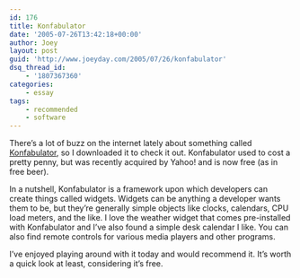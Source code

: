 ```yaml
---
id: 176
title: Konfabulator
date: '2005-07-26T13:42:18+00:00'
author: Joey
layout: post
guid: 'http://www.joeyday.com/2005/07/26/konfabulator'
dsq_thread_id:
    - '1807367360'
categories:
    - essay
tags:
    - recommended
    - software
---
```


There’s a lot of buzz on the internet lately about something called [Konfabulator](http://www.konfabulator.com), so I downloaded it to check it out. Konfabulator used to cost a pretty penny, but was recently acquired by Yahoo! and is now free (as in free beer).

In a nutshell, Konfabulator is a framework upon which developers can create things called widgets. Widgets can be anything a developer wants them to be, but they’re generally simple objects like clocks, calendars, CPU load meters, and the like. I love the weather widget that comes pre-installed with Konfabulator and I’ve also found a simple desk calendar I like. You can also find remote controls for various media players and other programs.

I’ve enjoyed playing around with it today and would recommend it. It’s worth a quick look at least, considering it’s free.